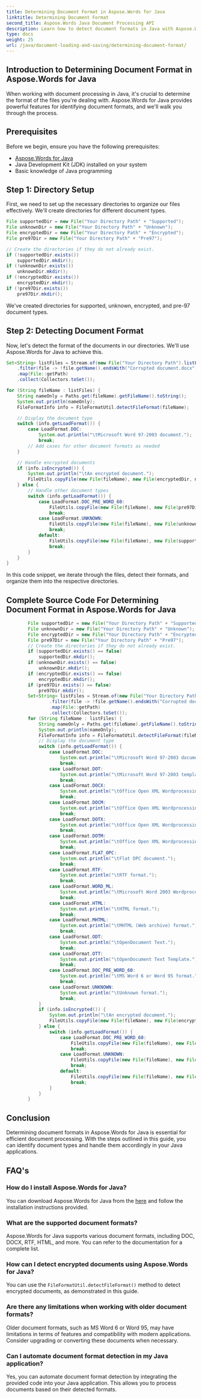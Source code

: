 ```yaml
---
title: Determining Document Format in Aspose.Words for Java
linktitle: Determining Document Format
second_title: Aspose.Words Java Document Processing API
description: Learn how to detect document formats in Java with Aspose.Words. Identify DOC, DOCX, and more. Organize files efficiently.
type: docs
weight: 25
url: /java/document-loading-and-saving/determining-document-format/
---
```


## Introduction to Determining Document Format in Aspose.Words for Java

When working with document processing in Java, it's crucial to determine the format of the files you're dealing with. Aspose.Words for Java provides powerful features for identifying document formats, and we'll walk you through the process.

## Prerequisites

Before we begin, ensure you have the following prerequisites:

- [Aspose.Words for Java](https://releases.aspose.com/words/java/)
- Java Development Kit (JDK) installed on your system
- Basic knowledge of Java programming

## Step 1: Directory Setup

First, we need to set up the necessary directories to organize our files effectively. We'll create directories for different document types.

```java
File supportedDir = new File("Your Directory Path" + "Supported");
File unknownDir = new File("Your Directory Path" + "Unknown");
File encryptedDir = new File("Your Directory Path" + "Encrypted");
File pre97Dir = new File("Your Directory Path" + "Pre97");

// Create the directories if they do not already exist.
if (!supportedDir.exists())
    supportedDir.mkdir();
if (!unknownDir.exists())
    unknownDir.mkdir();
if (!encryptedDir.exists())
    encryptedDir.mkdir();
if (!pre97Dir.exists())
    pre97Dir.mkdir();
```

We've created directories for supported, unknown, encrypted, and pre-97 document types.

## Step 2: Detecting Document Format

Now, let's detect the format of the documents in our directories. We'll use Aspose.Words for Java to achieve this.

```java
Set<String> listFiles = Stream.of(new File("Your Directory Path").listFiles())
    .filter(file -> !file.getName().endsWith("Corrupted document.docx") && !Files.isDirectory(file.toPath()))
    .map(File::getPath)
    .collect(Collectors.toSet());

for (String fileName : listFiles) {
    String nameOnly = Paths.get(fileName).getFileName().toString();
    System.out.println(nameOnly);
    FileFormatInfo info = FileFormatUtil.detectFileFormat(fileName);

    // Display the document type
    switch (info.getLoadFormat()) {
        case LoadFormat.DOC:
            System.out.println("\tMicrosoft Word 97-2003 document.");
            break;
        // Add cases for other document formats as needed
    }

    // Handle encrypted documents
    if (info.isEncrypted()) {
        System.out.println("\tAn encrypted document.");
        FileUtils.copyFile(new File(fileName), new File(encryptedDir, nameOnly));
    } else {
        // Handle other document types
        switch (info.getLoadFormat()) {
            case LoadFormat.DOC_PRE_WORD_60:
                FileUtils.copyFile(new File(fileName), new File(pre97Dir, nameOnly));
                break;
            case LoadFormat.UNKNOWN:
                FileUtils.copyFile(new File(fileName), new File(unknownDir, nameOnly));
                break;
            default:
                FileUtils.copyFile(new File(fileName), new File(supportedDir, nameOnly));
                break;
        }
    }
}
```

In this code snippet, we iterate through the files, detect their formats, and organize them into the respective directories.

## Complete Source Code For Determining Document Format in Aspose.Words for Java

```java
        File supportedDir = new File("Your Directory Path" + "Supported");
        File unknownDir = new File("Your Directory Path" + "Unknown");
        File encryptedDir = new File("Your Directory Path" + "Encrypted");
        File pre97Dir = new File("Your Directory Path" + "Pre97");
        // Create the directories if they do not already exist.
        if (supportedDir.exists() == false)
            supportedDir.mkdir();
        if (unknownDir.exists() == false)
            unknownDir.mkdir();
        if (encryptedDir.exists() == false)
            encryptedDir.mkdir();
        if (pre97Dir.exists() == false)
            pre97Dir.mkdir();
        Set<String> listFiles = Stream.of(new File("Your Directory Path").listFiles())
                .filter(file -> !file.getName().endsWith("Corrupted document.docx") && !Files.isDirectory(file.toPath()))
                .map(File::getPath)
                .collect(Collectors.toSet());
        for (String fileName : listFiles) {
            String nameOnly = Paths.get(fileName).getFileName().toString();
            System.out.println(nameOnly);
            FileFormatInfo info = FileFormatUtil.detectFileFormat(fileName);
            // Display the document type
            switch (info.getLoadFormat()) {
                case LoadFormat.DOC:
                    System.out.println("\tMicrosoft Word 97-2003 document.");
                    break;
                case LoadFormat.DOT:
                    System.out.println("\tMicrosoft Word 97-2003 template.");
                    break;
                case LoadFormat.DOCX:
                    System.out.println("\tOffice Open XML WordprocessingML Macro-Free Document.");
                    break;
                case LoadFormat.DOCM:
                    System.out.println("\tOffice Open XML WordprocessingML Macro-Enabled Document.");
                    break;
                case LoadFormat.DOTX:
                    System.out.println("\tOffice Open XML WordprocessingML Macro-Free Template.");
                    break;
                case LoadFormat.DOTM:
                    System.out.println("\tOffice Open XML WordprocessingML Macro-Enabled Template.");
                    break;
                case LoadFormat.FLAT_OPC:
                    System.out.println("\tFlat OPC document.");
                    break;
                case LoadFormat.RTF:
                    System.out.println("\tRTF format.");
                    break;
                case LoadFormat.WORD_ML:
                    System.out.println("\tMicrosoft Word 2003 WordprocessingML format.");
                    break;
                case LoadFormat.HTML:
                    System.out.println("\tHTML format.");
                    break;
                case LoadFormat.MHTML:
                    System.out.println("\tMHTML (Web archive) format.");
                    break;
                case LoadFormat.ODT:
                    System.out.println("\tOpenDocument Text.");
                    break;
                case LoadFormat.OTT:
                    System.out.println("\tOpenDocument Text Template.");
                    break;
                case LoadFormat.DOC_PRE_WORD_60:
                    System.out.println("\tMS Word 6 or Word 95 format.");
                    break;
                case LoadFormat.UNKNOWN:
                    System.out.println("\tUnknown format.");
                    break;
            }
            if (info.isEncrypted()) {
                System.out.println("\tAn encrypted document.");
                FileUtils.copyFile(new File(fileName), new File(encryptedDir, nameOnly));
            } else {
                switch (info.getLoadFormat()) {
                    case LoadFormat.DOC_PRE_WORD_60:
                        FileUtils.copyFile(new File(fileName), new File(pre97Dir, nameOnly));
                        break;
                    case LoadFormat.UNKNOWN:
                        FileUtils.copyFile(new File(fileName), new File(unknownDir, nameOnly));
                        break;
                    default:
                        FileUtils.copyFile(new File(fileName), new File(supportedDir, nameOnly));
                        break;
                }
            }
        }

```

## Conclusion

Determining document formats in Aspose.Words for Java is essential for efficient document processing. With the steps outlined in this guide, you can identify document types and handle them accordingly in your Java applications.

## FAQ's

### How do I install Aspose.Words for Java?

You can download Aspose.Words for Java from the [here](https://releases.aspose.com/words/java/) and follow the installation instructions provided.

### What are the supported document formats?

Aspose.Words for Java supports various document formats, including DOC, DOCX, RTF, HTML, and more. You can refer to the documentation for a complete list.

### How can I detect encrypted documents using Aspose.Words for Java?

You can use the `FileFormatUtil.detectFileFormat()` method to detect encrypted documents, as demonstrated in this guide.

### Are there any limitations when working with older document formats?

Older document formats, such as MS Word 6 or Word 95, may have limitations in terms of features and compatibility with modern applications. Consider upgrading or converting these documents when necessary.

### Can I automate document format detection in my Java application?

Yes, you can automate document format detection by integrating the provided code into your Java application. This allows you to process documents based on their detected formats.
